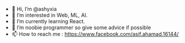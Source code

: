 - 👋 Hi, I’m @ashyxia
- 👀 I’m interested in Web, ML, AI.
- 🌱 I’m currently learning React.
- 💞️ I’m noobie programmer so give some advice if possible
- 📫 How to reach me : https://www.facebook.com/asif.ahamad.16144/

<!---
ashyxia/ashyxia is a ✨ special ✨ repository because its `README.md` (this file) appears on your GitHub profile.
You can click the Preview link to take a look at your changes.
--->
